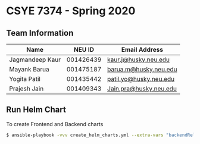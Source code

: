 # CSYE 7374 - Spring 2020

## Team Information

| Name | NEU ID | Email Address |
| --- | --- | --- |
|Jagmandeep Kaur | 001426439|kaur.j@husky.neu.edu |  | | |
|Mayank Barua| 001475187| barua.m@husky.neu.edu|
|Yogita Patil| 001435442|patil.yo@husky.neu.edu |
|Prajesh Jain| 001409343| Jain.pra@husky.neu.edu|

## Run Helm Chart

To create Frontend and Backend charts

```bash
$ ansible-playbook -vvv create_helm_charts.yml --extra-vars "backendReleaseName=value imageBackend=value rdsConnection=value bucketName=value awsKey=value secretKey=value imageFrontend=value frontendReleaseName=value"
```

